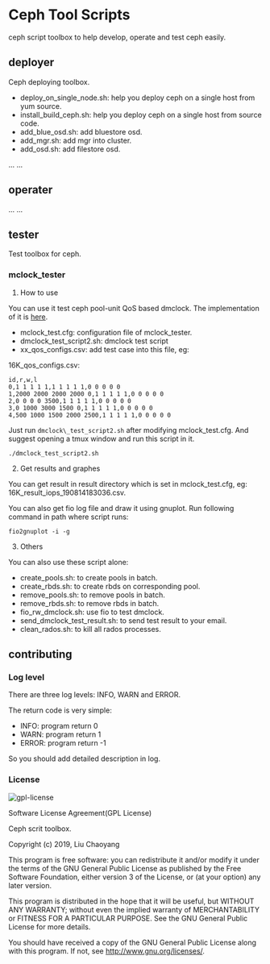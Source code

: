# Ceph Tool Scripts

ceph script toolbox to help develop, operate and test ceph easily.

## deployer

Ceph deploying toolbox.

- deploy\_on\_single\_node.sh: help you deploy ceph on a single host from yum source.
- install\_build\_ceph.sh: help you deploy ceph on a single host from source code.
- add\_blue\_osd.sh: add bluestore osd.
- add\_mgr.sh: add mgr into cluster.
- add\_osd.sh: add filestore osd.

... ...

## operater

... ...

## tester

Test toolbox for ceph.

### mclock\_tester

1. How to use

You can use it test ceph pool-unit QoS based dmclock. The implementation of it is [here](https://github.com/bspark8/ceph/tree/wip-pool-unit-dmclock).

- mclock\_test.cfg: configuration file of mclock\_tester.
- dmclock\_test\_script2.sh: dmclock test script
- xx\_qos\_configs.csv: add test case into this file, eg:

16K\_qos\_configs.csv:

```
id,r,w,l
0,1 1 1 1 1,1 1 1 1 1,0 0 0 0 0
1,2000 2000 2000 2000 0,1 1 1 1 1,0 0 0 0 0
2,0 0 0 0 3500,1 1 1 1 1,0 0 0 0 0
3,0 1000 3000 1500 0,1 1 1 1 1,0 0 0 0 0
4,500 1000 1500 2000 2500,1 1 1 1 1,0 0 0 0 0
```

Just run `dmclock\_test_script2.sh` after modifying mclock\_test.cfg. And suggest opening a tmux window and run this script in it.

```
./dmclock_test_script2.sh
```

2. Get results and graphes

You can get result in result directory which is set in mclock\_test.cfg, eg: 16K\_result\_iops\_190814183036.csv.

You can also get fio log file and draw it using gnuplot. Run following command in path where script runs:

```
fio2gnuplot -i -g
```

3. Others

You can also use these script alone:

- create\_pools.sh: to create pools in batch.
- create\_rbds.sh: to create rbds on corresponding pool.
- remove\_pools.sh: to remove pools in batch.
- remove\_rbds.sh: to remove rbds in batch.
- fio\_rw\_dmclock.sh: use fio to test dmclock.
- send\_dmclock\_test\_result.sh: to send test result to your email.
- clean\_rados.sh: to kill all rados processes.

## contributing

### Log level

There are three log levels: INFO, WARN and ERROR. 

The return code is very simple:

- INFO: program return 0
- WARN: program return 1
- ERROR: program return -1

So you should add detailed description in log.

### License

![gpl-license](https://www.gnu.org/graphics/gplv3-127x51.png)

Software License Agreement(GPL License) 

Ceph scrit toolbox. 

Copyright (c) 2019, Liu Chaoyang

This program is free software: you can redistribute it and/or modify it under the terms of the GNU General Public License as published by the Free Software Foundation, either version 3 of the License, or (at your option) any later version.

This program is distributed in the hope that it will be useful, but WITHOUT ANY WARRANTY; without even the implied warranty of MERCHANTABILITY or FITNESS FOR A PARTICULAR PURPOSE. See the GNU General Public License for more details.

You should have received a copy of the GNU General Public License along with this program. If not, see http://www.gnu.org/licenses/.
